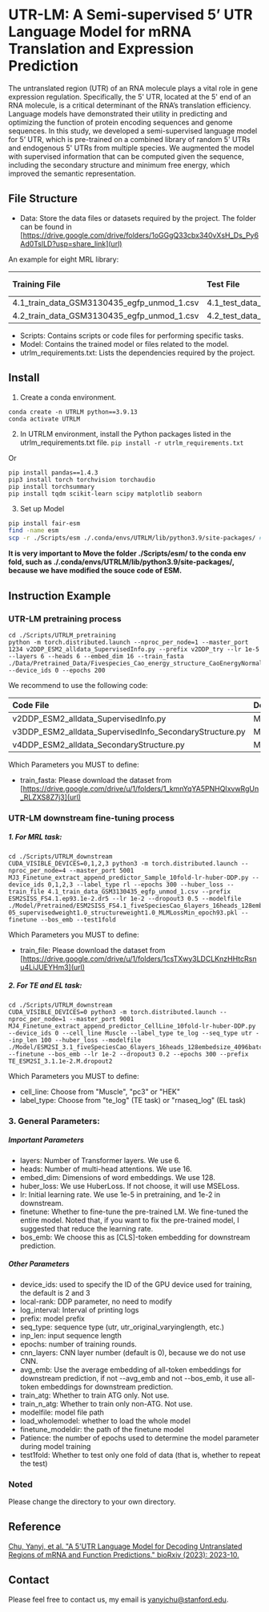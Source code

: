 # UTR-LM: A Semi-supervised 5’ UTR Language Model for mRNA Translation and Expression Prediction

The untranslated region (UTR) of an RNA molecule plays a vital role in gene expression regulation. Specifically, the 5' UTR, located at the 5' end of an RNA molecule, is a critical determinant of the RNA’s translation efficiency. Language models have demonstrated their utility in predicting and optimizing the function of protein encoding sequences and genome sequences. In this study, we developed a semi-supervised language model for 5’ UTR, which is pre-trained on a combined library of random 5' UTRs and endogenous 5' UTRs from multiple species. We augmented the model with supervised information that can be computed given the sequence, including the secondary structure and minimum free energy, which improved the semantic representation. 

## File Structure

- Data: Store the data files or datasets required by the project. The folder can be found in [https://drive.google.com/drive/folders/1oGGgQ33cbx340vXsH_Ds_Py6Ad0TslLD?usp=share_link](url)

An example for eight MRL library:

| Training File  | Test File  | Splitting Strategy  | Descript  |
|:----------|:----------|:----------|:----------|
| 4.1_train_data_GSM3130435_egfp_unmod_1.csv    |   4.1_test_data_GSM3130435_egfp_unmod_1.csv  | Rank    |GSM3130435_egfp_unmod_1|
| 4.2_train_data_GSM3130435_egfp_unmod_1.csv    |   4.2_test_data_GSM3130435_egfp_unmod_1.csv  | Random    | GSM3130435_egfp_unmod_1|


- Scripts: Contains scripts or code files for performing specific tasks.
- Model: Contains the trained model or files related to the model.
- utrlm_requirements.txt: Lists the dependencies required by the project.

## Install

1. Create a conda environment.
```
conda create -n UTRLM python==3.9.13
conda activate UTRLM
```
2. In UTRLM environment, install the Python packages listed in the utrlm_requirements.txt file.
`pip install -r utrlm_requirements.txt`

Or
```
pip install pandas==1.4.3 
pip3 install torch torchvision torchaudio
pip install torchsummary
pip install tqdm scikit-learn scipy matplotlib seaborn
```
3. Set up Model

```bash
pip install fair-esm
find -name esm
scp -r ./Scripts/esm ./.conda/envs/UTRLM/lib/python3.9/site-packages/ # Move the folder ./Scripts/esm/ to the conda env fold, such as ./.conda/envs/UTRLM/lib/python3.9/site-packages/

```
**It is very important to Move the folder ./Scripts/esm/ to the conda env fold, such as ./.conda/envs/UTRLM/lib/python3.9/site-packages/, because we have modified the souce code of ESM.**


## Instruction Example
### UTR-LM pretraining process
```
cd ./Scripts/UTRLM_pretraining
python -m torch.distributed.launch --nproc_per_node=1 --master_port 1234 v2DDP_ESM2_alldata_SupervisedInfo.py --prefix v2DDP_try --lr 1e-5 --layers 6 --heads 6 --embed_dim 16 --train_fasta ./Data/Pretrained_Data/Fivespecies_Cao_energy_structure_CaoEnergyNormalDist_255795sequence.fasta --device_ids 0 --epochs 200
```
We recommend to use the following code:

| Code File  | Decription  | 
|:----------|:----------|
| v2DDP_ESM2_alldata_SupervisedInfo.py    | MLM+MFE   | 
| v3DDP_ESM2_alldata_SupervisedInfo_SecondaryStructure.py    | MLM+MFE+SecondaryStructure   | 
| v4DDP_ESM2_alldata_SecondaryStructure.py    | MLM+SecondaryStructure   | 

Which Parameters you MUST to define:
- train_fasta: Please download the dataset from [https://drive.google.com/drive/u/1/folders/1_kmnYqYA5PNHQIxvwRgUn_RLZXS8Z7j3](url)

### UTR-LM downstream fine-tuning process
##### 1. For MRL task:
```
cd ./Scripts/UTRLM_downstream
CUDA_VISIBLE_DEVICES=0,1,2,3 python3 -m torch.distributed.launch --nproc_per_node=4 --master_port 5001 MJ3_Finetune_extract_append_predictor_Sample_10fold-lr-huber-DDP.py --device_ids 0,1,2,3 --label_type rl --epochs 300 --huber_loss --train_file 4.1_train_data_GSM3130435_egfp_unmod_1.csv --prefix ESM2SISS_FS4.1.ep93.1e-2.dr5 --lr 1e-2 --dropout3 0.5 --modelfile ./Model/Pretrained/ESM2SISS_FS4.1_fiveSpeciesCao_6layers_16heads_128embedsize_4096batchToks_lr1e-05_supervisedweight1.0_structureweight1.0_MLMLossMin_epoch93.pkl --finetune --bos_emb --test1fold
```
Which Parameters you MUST to define:
- train_file: Please download the dataset from [https://drive.google.com/drive/u/1/folders/1csTXwy3LDCLKnzHHtcRsnu4LiJUEYHm3](url)


##### 2. For TE and EL task:
```
cd ./Scripts/UTRLM_downstream
CUDA_VISIBLE_DEVICES=0 python3 -m torch.distributed.launch --nproc_per_node=1 --master_port 9001 MJ4_Finetune_extract_append_predictor_CellLine_10fold-lr-huber-DDP.py --device_ids 0 --cell_line Muscle --label_type te_log --seq_type utr --inp_len 100 --huber_loss --modelfile ./Model/ESM2SI_3.1_fiveSpeciesCao_6layers_16heads_128embedsize_4096batchToks_MLMLossMin.pkl --finetune --bos_emb --lr 1e-2 --dropout3 0.2 --epochs 300 --prefix TE_ESM2SI_3.1.1e-2.M.dropout2

```
Which Parameters you MUST to define:
- cell_line: Choose from "Muscle", "pc3" or "HEK"
- label_type: Choose from "te_log" (TE task) or "rnaseq_log" (EL task)


### 3. General Parameters:
##### Important Parameters
- layers: Number of Transformer layers. We use 6. 
- heads: Number of multi-head attentions. We use 16. 
- embed_dim: Dimensions of word embeddings. We use 128.
- huber_loss: We use HuberLoss. If not choose, it will use MSELoss.
- lr: Initial learning rate. We use 1e-5 in pretraining, and 1e-2 in downstream.
- finetune: Whether to fine-tune the pre-trained LM. We fine-tuned the entire model. Noted that, if you want to fix the pre-trained model, I suggested that reduce the learning rate.
- bos_emb: We choose this as [CLS]-token embedding for downstream prediction.

##### Other Parameters
- device_ids: used to specify the ID of the GPU device used for training, the default is 2 and 3
- local-rank: DDP parameter, no need to modify
- log_interval: Interval of printing logs
- prefix: model prefix
- seq_type: sequence type (utr, utr_original_varyinglength, etc.)
- inp_len: input sequence length
- epochs: number of training rounds.
- cnn_layers: CNN layer number (default is 0), because we do not use CNN.
- avg_emb: Use the average embedding of all-token embeddings for downstream prediction, if not --avg_emb and not --bos_emb, it use all-token embeddings for downstream prediction.
- train_atg: Whether to train ATG only. Not use.
- train_n_atg: Whether to train only non-ATG. Not use.
- modelfile: model file path
- load_wholemodel: whether to load the whole model
- finetune_modeldir: the path of the finetune model
- Patience: the number of epochs used to determine the model parameter during model training
- test1fold: Whether to test only one fold of data (that is, whether to repeat the test)

### Noted
Please change the directory to your own directory.

## Reference
[Chu, Yanyi, et al. "A 5'UTR Language Model for Decoding Untranslated Regions of mRNA and Function Predictions." bioRxiv (2023): 2023-10.](https://www.biorxiv.org/content/10.1101/2023.10.11.561938v1)

## Contact
Please feel free to contact us, my email is [yanyichu@stanford.edu](url).
